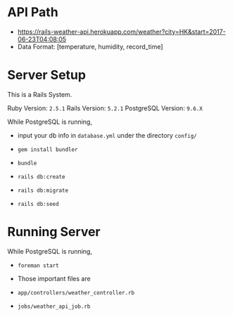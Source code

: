 
# API Path
* https://rails-weather-api.herokuapp.com/weather?city=HK&start=2017-06-23T04:08:05
* Data Format: [temperature, humidity, record_time]


# Server Setup
This is a Rails System.

Ruby Version: `2.5.1`
Rails Version: `5.2.1`
PostgreSQL Version: `9.6.X`

While PostgreSQL is running,
* input your db info in `database.yml` under the directory `config/`

* `gem install bundler`
* `bundle`
* `rails db:create`
* `rails db:migrate`
* `rails db:seed`

# Running Server

While PostgreSQL is running,
* `foreman start`


* Those important files are 
* `app/controllers/weather_controller.rb`
* `jobs/weather_api_job.rb`
